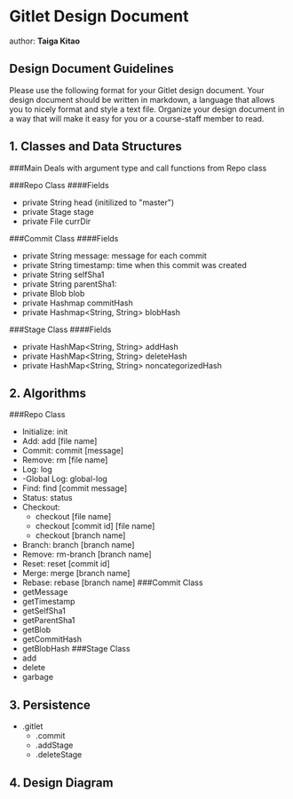 # Gitlet Design Document
author: **Taiga Kitao**

## Design Document Guidelines

Please use the following format for your Gitlet design document. Your design
document should be written in markdown, a language that allows you to nicely 
format and style a text file. Organize your design document in a way that 
will make it easy for you or a course-staff member to read.  

## 1. Classes and Data Structures

###Main
Deals with argument type and call functions from Repo class

###Repo Class
####Fields
- private String head (initilized to "master")
- private Stage stage
- private File currDir

###Commit Class
####Fields
- private String message: message for each commit
- private String timestamp: time when this commit was created
- private String selfSha1
- private String parentSha1:
- private Blob blob
- private Hashmap commitHash
- private Hashmap<String, String> blobHash


###Stage Class
####Fields
- private HashMap<String, String> addHash
- private HashMap<String, String> deleteHash
- private HashMap<String, String> noncategorizedHash

## 2. Algorithms

###Repo Class
- Initialize: init
- Add: add [file name]
- Commit: commit [message]
- Remove: rm [file name]
- Log: log
- -Global Log: global-log
- Find: find [commit message]
- Status: status
- Checkout:
  * checkout [file name]
  * checkout [commit id] [file name]
  * checkout [branch name]
- Branch: branch [branch name]
- Remove: rm-branch [branch name]
- Reset: reset [commit id]
- Merge: merge [branch name]
- Rebase: rebase [branch name]
###Commit Class
- getMessage
- getTimestamp
- getSelfSha1
- getParentSha1
- getBlob
- getCommitHash
- getBlobHash
###Stage Class
- add
- delete
- garbage
## 3. Persistence
- .gitlet
  * .commit
  * .addStage
  * .deleteStage

## 4. Design Diagram


